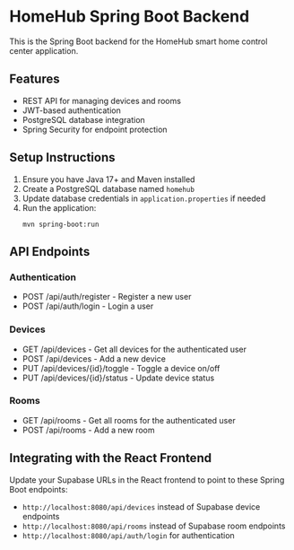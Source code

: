 
# HomeHub Spring Boot Backend

This is the Spring Boot backend for the HomeHub smart home control center application.

## Features

- REST API for managing devices and rooms
- JWT-based authentication
- PostgreSQL database integration
- Spring Security for endpoint protection

## Setup Instructions

1. Ensure you have Java 17+ and Maven installed
2. Create a PostgreSQL database named `homehub`
3. Update database credentials in `application.properties` if needed
4. Run the application:
   ```
   mvn spring-boot:run
   ```

## API Endpoints

### Authentication
- POST /api/auth/register - Register a new user
- POST /api/auth/login - Login a user

### Devices
- GET /api/devices - Get all devices for the authenticated user
- POST /api/devices - Add a new device
- PUT /api/devices/{id}/toggle - Toggle a device on/off
- PUT /api/devices/{id}/status - Update device status

### Rooms
- GET /api/rooms - Get all rooms for the authenticated user
- POST /api/rooms - Add a new room

## Integrating with the React Frontend

Update your Supabase URLs in the React frontend to point to these Spring Boot endpoints:
- `http://localhost:8080/api/devices` instead of Supabase device endpoints
- `http://localhost:8080/api/rooms` instead of Supabase room endpoints
- `http://localhost:8080/api/auth/login` for authentication
